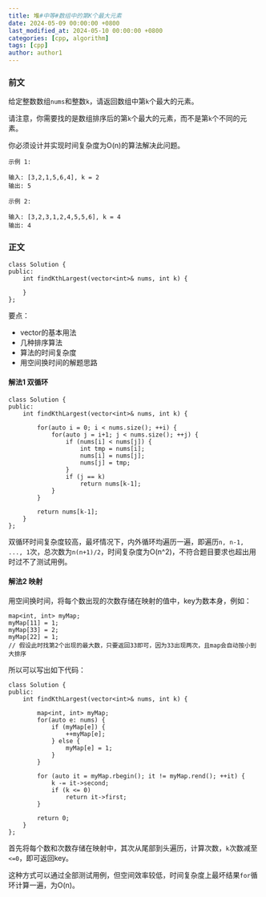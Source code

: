 ```yaml
---
title: 堆#中等#数组中的第K个最大元素
date: 2024-05-09 00:00:00 +0800
last_modified_at: 2024-05-10 00:00:00 +0800
categories: [cpp, algorithm]
tags: [cpp]
author: author1
---
```


### 前文

给定整数数组`nums`和整数`k`，请返回数组中第`k`个最大的元素。

请注意，你需要找的是数组排序后的第`k`个最大的元素，而不是第`k`个不同的元素。

你必须设计并实现时间复杂度为O(n)的算法解决此问题。
```
示例 1:

输入: [3,2,1,5,6,4], k = 2
输出: 5

示例 2:

输入: [3,2,3,1,2,4,5,5,6], k = 4
输出: 4
```

### 正文

```
class Solution {
public:
    int findKthLargest(vector<int>& nums, int k) {
        
    }
};
```

要点：
- vector的基本用法
- 几种排序算法
- 算法的时间复杂度
- 用空间换时间的解题思路

#### 解法1 双循环

```
class Solution {
public:
    int findKthLargest(vector<int>& nums, int k) {

        for(auto i = 0; i < nums.size(); ++i) {
            for(auto j = i+1; j < nums.size(); ++j) {
                if (nums[i] < nums[j]) {
                    int tmp = nums[i];
                    nums[i] = nums[j];
                    nums[j] = tmp;
                }
                if (j == k)
                    return nums[k-1];
            }
        }

        return nums[k-1];
    }
};
```

双循环时间复杂度较高，最坏情况下，内外循环均遍历一遍，即遍历`n, n-1, ..., 1`次，总次数为`n(n+1)/2`，时间复杂度为O(n^2)，不符合题目要求也超出用时过不了测试用例。

#### 解法2 映射

用空间换时间，将每个数出现的次数存储在映射的值中，key为数本身，例如：
```
map<int, int> myMap;
myMap[11] = 1;
myMap[33] = 2;
myMap[22] = 1;
// 假设此时找第2个出现的最大数，只要返回33即可，因为33出现两次，且map会自动按小到大排序
```

所以可以写出如下代码：
```
class Solution {
public:
    int findKthLargest(vector<int>& nums, int k) {

        map<int, int> myMap;
        for(auto e: nums) {
            if (myMap[e]) {
                ++myMap[e];
            } else {
                myMap[e] = 1;
            }
        }

        for (auto it = myMap.rbegin(); it != myMap.rend(); ++it) {
            k -= it->second;
            if (k <= 0)
                return it->first;
        }

        return 0;
    }
};
```

首先将每个数和次数存储在映射中，其次从尾部到头遍历，计算次数，`k`次数减至`<=0`，即可返回key。

这种方式可以通过全部测试用例，但空间效率较低，时间复杂度上最坏结果`for`循环计算一遍，为O(n)。

